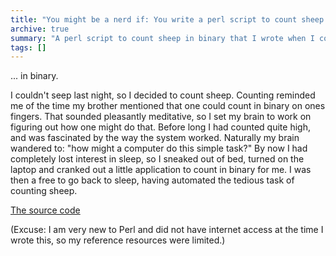 ```yaml
---
title: "You might be a nerd if: You write a perl script to count sheep for you..."
archive: true
summary: "A perl script to count sheep in binary that I wrote when I couldn't sleep."
tags: []
---
```


... in binary.

I couldn't seep last night, so I decided to count sheep. Counting reminded me
of the time my brother mentioned that one could count in binary on ones
fingers. That sounded pleasantly meditative, so I set my brain to work on
figuring out how one might do that. Before long I had counted quite high, and
was fascinated by the way the system worked. Naturally my brain wandered to:
"how might a computer do this simple task?" By now I had completely lost
interest in sleep, so I sneaked out of bed, turned on the laptop and cranked
out a little application to count in binary for me. I was then a free to go
back to sleep, having automated the tedious task of counting sheep.

[The source code](https://gist.github.com/4093068)

(Excuse: I am very new to Perl and did not have internet access at the time
I wrote this, so my reference resources were limited.)
